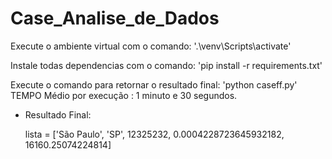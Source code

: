 # Case_Analise_de_Dados

Execute o ambiente virtual com o comando:
  '.\venv\Scripts\activate'

Instale todas dependencias com o comando:
  'pip install -r requirements.txt'
  
Execute o comando para retornar o resultado final:
 'python caseff.py'
    TEMPO Médio por execução : 1 minuto e 30 segundos.
    
    
- Resultado Final:

    lista = ['São Paulo', 'SP', 12325232, 0.0004228723645932182, 16160.25074224814]
    
    
